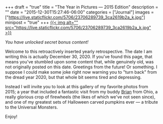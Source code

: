 +++
draft = "true"
title = "The Year in Pictures — 2015 Edition"
description = ""
date = "2015-12-30T15:27:46-06:00"
categories = ["Journal"]
images = ["https://live.staticflickr.com/5706/23706289739_3ca2619b2a_k.jpg"]
minipost = "true"
+++
[{{< img alt="" src="https://live.staticflickr.com/5706/23706289739_3ca2619b2a_k.jpg" >}}](https://www.flickr.com/photos/tobyjmarks/sets/72157662813734772/)

*You have unlocked secret bonus content!*

Welcome to this retroactively inserted yearly retrospective. The date I am writing this is actually December 30, 2020. If you've found this page, that means you've stumbled upon some content that, while genuinely old, was not originally posted on this date. Greetings from the future! Or something. I suppose I could make some joke right now warning you to "turn back" from the dread year 2020, but that whole bit seems tired and depressing.

Instead I will invite you to look at this gallery of my favorite photos from 2015; a year that included a fantastic visit from my buddy [Brian](http://reviewtheworld.com/) from Ohio, a really glorious crop of firewheels (the likes of which we've not seen since), and one of my greatest sets of Halloween carved pumpkins ever — a tribute to the Universal Monsters. 

Enjoy!
